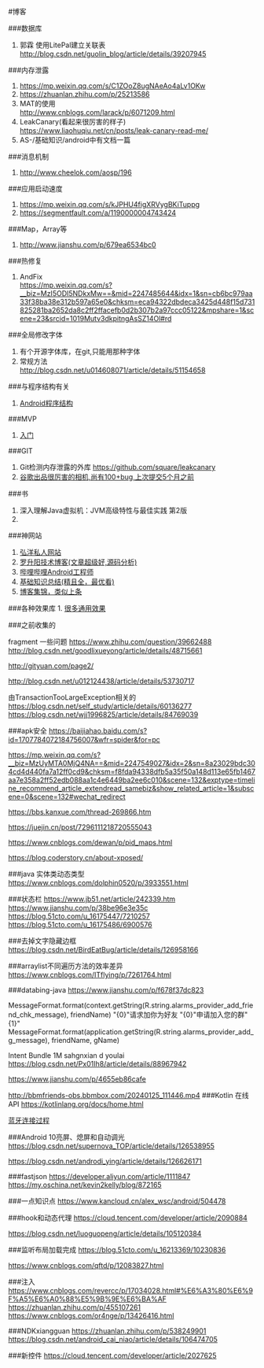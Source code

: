 #博客

###数据库

1. 郭霖 使用LitePal建立关联表 <http://blog.csdn.net/guolin_blog/article/details/39207945>
 
###内存泄露
1. <https://mp.weixin.qq.com/s/C1ZOoZ8ugNAeAo4aLv1OKw>
2. <https://zhuanlan.zhihu.com/p/25213586>
2. MAT的使用 </br><http://www.cnblogs.com/larack/p/6071209.html>
3. LeakCanary(看起来很厉害的样子) </br><https://www.liaohuqiu.net/cn/posts/leak-canary-read-me/>
4. AS-/基础知识/android中有文档一篇

###消息机制
1. <http://www.cheelok.com/aosp/196>

###应用启动速度
1. <https://mp.weixin.qq.com/s/kJPHU4figXRVygBKiTuppg>
2. <https://segmentfault.com/a/1190000004743424>

###Map，Array等
1. <http://www.jianshu.com/p/679ea6534bc0>

###热修复
1. AndFix<br /><https://mp.weixin.qq.com/s?__biz=MzI5ODI5NDkxMw==&mid=2247485644&idx=1&sn=cb6bc979aa33f38ba38e312b597a65e0&chksm=eca94322dbdeca3425d448f15d731825281ba2652da8c2ff2ffacefb0d2b307b2a97ccc05122&mpshare=1&scene=23&srcid=1019Mutv3dkpitngAsSZ14Ol#rd>

###全局修改字体
1. 有个开源字体库，在git,只能用那种字体
2. 常规方法<br /><http://blog.csdn.net/u014608071/article/details/51154658>

###与程序结构有关
1. <a href="https://mp.weixin.qq.com/s?__biz=MzI5ODI5NDkxMw==&mid=2247485672&idx=1&sn=5b0455d4460a8eff943783c7fe3e4f89&chksm=eca94306dbdeca10bc4dcb5d0edeff423db28c4f8f57a9808d7746a4a5b675bec54f3bfe607f&mpshare=1&scene=23&srcid=1026fOlhP6QII3Mr7GW2PPZh#rd">Android程序结构</a>

###MVP
1. <a href="http://www.jianshu.com/p/8fb4c0ae006e?utm_campaign=maleskine&utm_content=note&utm_medium=pc_all_hots&utm_source=recommendation">入门</a>

###GIT

1. Git检测内存泄露的外库
<https://github.com/square/leakcanary>
2. <a href="https://github.com/google/cameraview">谷歌出品很厉害的相机,尚有100+bug,上次提交5个月之前</a>


###书
1. 深入理解Java虚拟机：JVM高级特性与最佳实践 第2版
2. 

###神网站
1. <a href="http://www.wanandroid.com">弘洋私人网站 </br>
2. <a href="http://blog.csdn.net/Luoshengyang/">罗升阳技术博客(文章超级好,源码分析)</a>
2. <a href="http://www.jianshu.com/u/f9d764ae73cc">哔哩哔哩Android工程师</a>
3. <a href="https://github.com/LRH1993/android_interview">基础知识总结(精且全，最优看)</a>
4. <a href="https://github.com/lizhangqu">博客集锦，类似上条</a>

###各种效果库
1.
<a href="https://mp.weixin.qq.com/s?__biz=MzIxNzU1Nzk3OQ==&mid=2247484342&idx=1&sn=d1fbc2e592eaae8bb6140a4a7b6be933&chksm=97f6bd02a0813414a76ff8fea20f3f4b592701b49b15f2e88326ab508ec434577e9657c4baad&scene=21#wechat_redirect">很多通用效果</a>


###之前收集的

fragment 一些问题
https://www.zhihu.com/question/39662488
http://blog.csdn.net/goodlixueyong/article/details/48715661

http://gityuan.com/page2/

http://blog.csdn.net/u012124438/article/details/53730717

由TransactionTooLargeException相关的
https://blog.csdn.net/self_study/article/details/60136277
https://blog.csdn.net/wjj1996825/article/details/84769039

###apk安全
https://baijiahao.baidu.com/s?id=1707784072184756007&wfr=spider&for=pc

https://mp.weixin.qq.com/s?__biz=MzUyMTA0MjQ4NA==&mid=2247549027&idx=2&sn=8a23029bdc304cd4d440fa7a12ff0cd9&chksm=f8fda94338dfb5a35f50a148d113e65fb1467aa7e358a2ff52edb088aa1c4e6449ba2ee6c010&scene=132&exptype=timeline_recommend_article_extendread_samebiz&show_related_article=1&subscene=0&scene=132#wechat_redirect

https://bbs.kanxue.com/thread-269866.htm

https://juejin.cn/post/7296111218720555043

https://www.cnblogs.com/dewan/p/pid_maps.html

https://blog.coderstory.cn/about-xposed/


###java 实体类动态类型
https://www.cnblogs.com/dolphin0520/p/3933551.html


###状态栏
https://www.jb51.net/article/242339.htm
https://www.jianshu.com/p/38be96e3e35c
https://blog.51cto.com/u_16175447/7210257
https://blog.51cto.com/u_16175486/6900576


###去掉文字隐藏边框
https://blog.csdn.net/BirdEatBug/article/details/126958166

###arraylist不同遍历方法的效率差异
https://www.cnblogs.com/ITflying/p/7261764.html

###databing-java
https://www.jianshu.com/p/f678f37dc823

MessageFormat.format(context.getString(R.string.alarms_provider_add_friend_chk_message), friendName)
\"{0}\"请求加你为好友
    <string name="alarms_provider_add_g_message">\"{0}\"申请加入您的群\"{1}\"</string>
MessageFormat.format(application.getString(R.string.alarms_provider_add_g_message), friendName, gName)

Intent Bundle 1M sahgnxian d youlai
https://blog.csdn.net/Px01Ih8/article/details/88967942


https://www.jianshu.com/p/4655eb86cafe

http://bbmfriends-obs.bbmbox.com/20240125_111446.mp4
###Kotlin 在线API
 <https://kotlinlang.org/docs/home.html>

 
 <a href="https://blog.csdn.net/weixin_34326429/article/details/85729227?utm_medium=distribute.pc_relevant.none-task-blog-2~default~baidujs_baidulandingword~default-0-85729227-blog-117590301.235^v43^pc_blog_bottom_relevance_base1&spm=1001.2101.3001.4242.1&utm_relevant_index=3">蓝牙连接过程 </a>


###Android 10亮屏、熄屏和自动调光
 https://blog.csdn.net/supernova_TOP/article/details/126538955


https://blog.csdn.net/androdi_ying/article/details/126626171


###fastjson
https://developer.aliyun.com/article/1111847
https://my.oschina.net/kevin2kelly/blog/872165

###一点知识点
 https://www.kancloud.cn/alex_wsc/android/504478

###hook和动态代理
https://cloud.tencent.com/developer/article/2090884

https://blog.csdn.net/luoguopeng/article/details/105120384

###监听布局加载完成
https://blog.51cto.com/u_16213369/10230836

https://www.cnblogs.com/qftd/p/12083827.html

###注入
https://www.cnblogs.com/revercc/p/17034028.html#%E6%A3%80%E6%9F%A5%E6%A0%88%E5%9B%9E%E6%BA%AF
https://zhuanlan.zhihu.com/p/455107261
https://www.cnblogs.com/or4nge/p/13426416.html

###NDKxiangguan
https://zhuanlan.zhihu.com/p/538249901
https://blog.csdn.net/android_cai_niao/article/details/106474705

###新控件
https://cloud.tencent.com/developer/article/2027625

